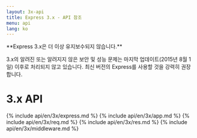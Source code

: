 ```yaml
---
layout: 3x-api
title: Express 3.x - API 참조
menu: api
lang: ko
---
```


<div id="api-doc" markdown="1">

  <div class="doc-box doc-warn" markdown="1">
  **Express 3.x은 더 이상 유지보수되지 않습니다.**

3.x의 알려진 또는 알려지지 않은 보안 및 성능 문제는 마지막 업데이트(2015년 8월 1일) 이후로 처리되지 않고 있습니다. 최신 버전의 Express를 사용할 것을 강력히 권장합니다.

  </div>

  <h1>3.x API</h1>

{% include api/en/3x/express.md %}
{% include api/en/3x/app.md %}
{% include api/en/3x/req.md %}
{% include api/en/3x/res.md %}
{% include api/en/3x/middleware.md %}

</div>
